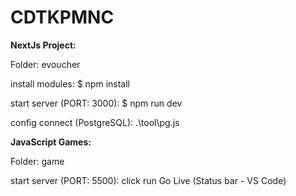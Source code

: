 # CDTKPMNC 

**NextJs Project:**

Folder: evoucher

install modules: $ npm install

start server (PORT: 3000): $ npm run dev

config connect (PostgreSQL): .\tool\pg.js


**JavaScript Games:**

Folder: game

start server (PORT: 5500): click run Go Live (Status bar - VS Code)


